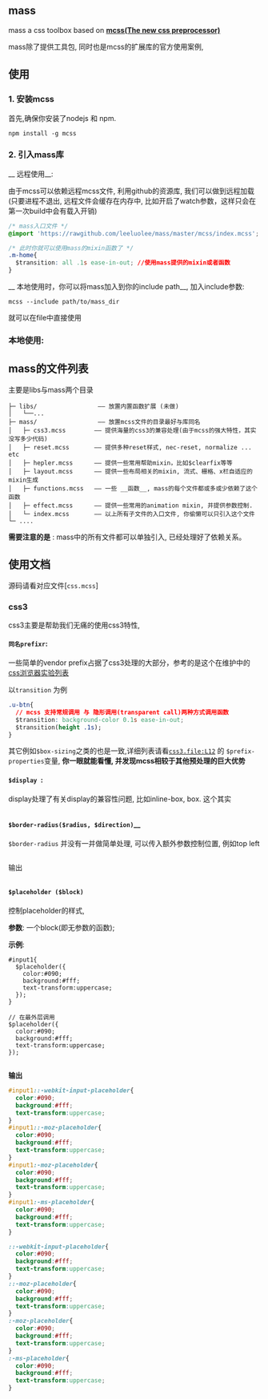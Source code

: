 ## mass 
mass a css toolbox based on [ __mcss(The new css preprocessor)__ ](https://github.com/leeluolee/mcss)

mass除了提供工具包, 同时也是mcss的扩展库的官方使用案例,

## 使用

### 1. 安装mcss
首先,确保你安装了nodejs 和 npm.
```shell
npm install -g mcss
```


### 2. 引入mass库

__ 远程使用__: 

由于mcss可以依赖远程mcss文件, 利用github的资源库, 我们可以做到远程加载(只要进程不退出, 远程文件会缓存在内存中, 比如开启了watch参数，这样只会在第一次build中会有载入开销)
```css
/* mass入口文件 */
@import 'https://rawgithub.com/leeluolee/mass/master/mcss/index.mcss';

/* 此时你就可以使用mass的mixin函数了 */
.m-home{
  $transition: all .1s ease-in-out; //使用mass提供的mixin或者函数
}
```

__ 本地使用时，你可以将mass加入到你的include path__, 加入include参数: 
```
mcss --include path/to/mass_dir
```
就可以在file中直接使用


### 本地使用:


## mass的文件列表
主要是libs与mass两个目录

``` 
├─ libs/                 —— 放置内置函数扩展 (未做)
│   └──...
├─ mass/                 —— 放置mcss文件的目录最好与库同名
│   ├─ css3.mcss        —— 提供海量的css3的兼容处理(由于mcss的强大特性，其实没写多少代码)
│   ├─ reset.mcss       —— 提供多种reset样式, nec-reset, normalize ... etc
│   ├─ hepler.mcss      —— 提供一些常用帮助mixin，比如$clearfix等等
│   ├─ layout.mcss      —— 提供一些布局相关的mixin, 流式、栅格、x栏自适应的mixin生成
│   ├─ functions.mcss   —— 一些 __函数__, mass的每个文件都或多或少依赖了这个函数
│   ├─ effect.mcss      —— 提供一些常用的animation mixin, 并提供参数控制.
│   └─ index.mcss       —— 以上所有子文件的入口文件, 你偷懒可以只引入这个文件
└─ ....
```

__需要注意的是__ : mass中的所有文件都可以单独引入, 已经处理好了依赖关系。



<a name="doc"></a>
## 使用文档
源码请看对应文件[`css.mcss`]


###  css3

css3主要是帮助我们无痛的使用css3特性,

#### `同名prefixr`:

一些简单的vendor prefix占据了css3处理的大部分，参考的是这个在维护中的[css浏览器实验列表](http://peter.sh/experiments/vendor-prefixed-css-property-overview/)

以`transition` 为例

```css
.u-btn{
  // mcss 支持常规调用 与 隐形调用(transparent call)两种方式调用函数
  $transition: background-color 0.1s ease-in-out;
  $transition(height .1s);
}

```

其它例如`$box-sizing`之类的也是一致,详细列表请看[`css3.file:L12`](https://github.com/leeluolee/mass/blob/master/mcss/css3.mcss#L12) 的 `$prefix-properties`变量, __你一眼就能看懂, 并发现mcss相较于其他预处理的巨大优势__


#### `$display `:
display处理了有关display的兼容性问题, 比如inline-box, box. 这个其实

```

```



#### `$border-radius($radius, $direction)`__ 
`$border-radius` 并没有一并做简单处理, 可以传入额外参数控制位置, 例如top left

```
```

输出
```
```

#### `$placeholder ($block)`  
控制placeholder的样式,

__参数__:
一个block(即无参数的函数);

__示例__:

```
#input1{
  $placeholder({
    color:#090; 
    background:#fff; 
    text-transform:uppercase;
  });
}

// 在最外层调用
$placeholder({
  color:#090; 
  background:#fff; 
  text-transform:uppercase;
});
 
```

__输出__

```css
#input1::-webkit-input-placeholder{
  color:#090;
  background:#fff;
  text-transform:uppercase;
}
#input1::-moz-placeholder{
  color:#090;
  background:#fff;
  text-transform:uppercase;
}
#input1:-moz-placeholder{
  color:#090;
  background:#fff;
  text-transform:uppercase;
}
#input1:-ms-placeholder{
  color:#090;
  background:#fff;
  text-transform:uppercase;
}

::-webkit-input-placeholder{
  color:#090;
  background:#fff;
  text-transform:uppercase;
}
::-moz-placeholder{
  color:#090;
  background:#fff;
  text-transform:uppercase;
}
:-moz-placeholder{
  color:#090;
  background:#fff;
  text-transform:uppercase;
}
:-ms-placeholder{
  color:#090;
  background:#fff;
  text-transform:uppercase;
}




```

